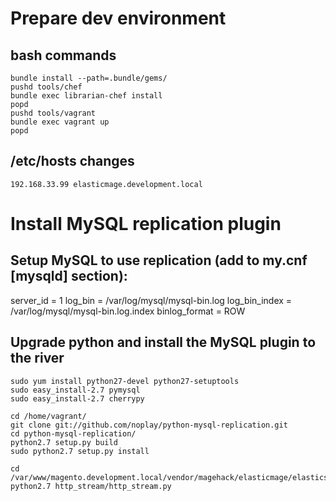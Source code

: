 
# Prepare dev environment

## bash commands

    bundle install --path=.bundle/gems/
    pushd tools/chef
    bundle exec librarian-chef install
    popd
    pushd tools/vagrant
    bundle exec vagrant up
    popd

## /etc/hosts changes

    192.168.33.99 elasticmage.development.local


# Install MySQL replication plugin
## Setup MySQL to use replication (add to my.cnf [mysqld] section):
server_id           = 1
log_bin             = /var/log/mysql/mysql-bin.log
log_bin_index       = /var/log/mysql/mysql-bin.log.index
binlog_format           = ROW

## Upgrade python and install the MySQL plugin to the river
```shell
sudo yum install python27-devel python27-setuptools
sudo easy_install-2.7 pymysql
sudo easy_install-2.7 cherrypy

cd /home/vagrant/
git clone git://github.com/noplay/python-mysql-replication.git
cd python-mysql-replication/
python2.7 setup.py build
sudo python2.7 setup.py install

cd /var/www/magento.development.local/vendor/magehack/elasticmage/elasticsearch/river/
python2.7 http_stream/http_stream.py
```
